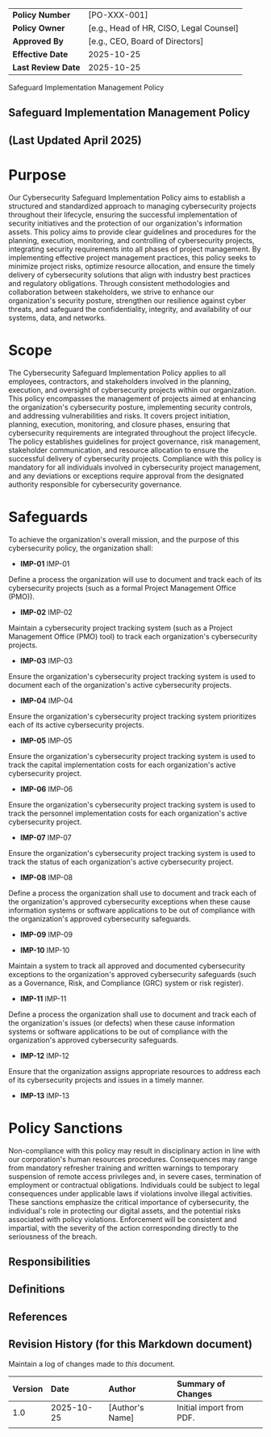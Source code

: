 | | |
|:---|:---|
| **Policy Number** | [PO-XXX-001] |
| **Policy Owner** | [e.g., Head of HR, CISO, Legal Counsel] |
| **Approved By** | [e.g., CEO, Board of Directors] |
| **Effective Date** | 2025-10-25 |
| **Last Review Date** | 2025-10-25 |

Safeguard Implementation Management Policy

## Safeguard Implementation Management Policy

## (Last Updated April 2025)

# Purpose

Our Cybersecurity Safeguard Implementation Policy aims to establish a structured and standardized approach to managing cybersecurity projects throughout their lifecycle, ensuring the successful implementation of security initiatives and the protection of our organization's information assets. This policy aims to provide clear guidelines and procedures for the planning, execution, monitoring, and controlling of cybersecurity projects, integrating security requirements into all phases of project management. By implementing effective project management practices, this policy seeks to minimize project risks, optimize resource allocation, and ensure the timely delivery of cybersecurity solutions that align with industry best practices and regulatory obligations. Through consistent methodologies and collaboration between stakeholders, we strive to enhance our organization's security posture, strengthen our resilience against cyber threats, and safeguard the confidentiality, integrity, and availability of our systems, data, and networks.

# Scope

The Cybersecurity Safeguard Implementation Policy applies to all employees, contractors, and stakeholders involved in the planning, execution, and oversight of cybersecurity projects within our organization. This policy encompasses the management of projects aimed at enhancing the organization's cybersecurity posture, implementing security controls, and addressing vulnerabilities and risks. It covers project initiation, planning, execution, monitoring, and closure phases, ensuring that cybersecurity requirements are integrated throughout the project lifecycle. The policy establishes guidelines for project governance, risk management, stakeholder communication, and resource allocation to ensure the successful delivery of cybersecurity projects. Compliance with this policy is mandatory for all individuals involved in cybersecurity project management, and any deviations or exceptions require approval from the designated authority responsible for cybersecurity governance.

# Safeguards

To achieve the organization's overall mission, and the purpose of this cybersecurity policy, the organization shall:

- **IMP-01** IMP-01

Define a process the organization will use to document and track each of its cybersecurity projects (such as a formal Project Management Office (PMO)).

- **IMP-02** IMP-02

Maintain a cybersecurity project tracking system (such as a Project Management Office (PMO) tool) to track each organization's cybersecurity projects.

- **IMP-03** IMP-03

Ensure the organization's cybersecurity project tracking system is used to document each of the organization's active cybersecurity projects.

- **IMP-04** IMP-04

Ensure the organization's cybersecurity project tracking system prioritizes each of its active cybersecurity projects.

- **IMP-05** IMP-05

Ensure the organization's cybersecurity project tracking system is used to track the capital implementation costs for each organization's active cybersecurity project.

- **IMP-06** IMP-06

Ensure the organization's cybersecurity project tracking system is used to track the personnel implementation costs for each organization's active cybersecurity project.

- **IMP-07** IMP-07

Ensure the organization's cybersecurity project tracking system is used to track the status of each organization's active cybersecurity project.

- **IMP-08** IMP-08

Define a process the organization shall use to document and track each of the organization's approved cybersecurity exceptions when these cause information systems or software applications to be out of compliance with the organization's approved cybersecurity safeguards.

- **IMP-09** IMP-09

- **IMP-10** IMP-10

Maintain a system to track all approved and documented cybersecurity exceptions to the organization's approved cybersecurity safeguards (such as a Governance, Risk, and Compliance (GRC) system or risk register).

- **IMP-11** IMP-11

Define a process the organization shall use to document and track each of the organization's issues (or defects) when these cause information systems or software applications to be out of compliance with the organization's approved cybersecurity safeguards.

- **IMP-12** IMP-12

Ensure that the organization assigns appropriate resources to address each of its cybersecurity projects and issues in a timely manner.

- **IMP-13** IMP-13

# Policy Sanctions

Non-compliance with this policy may result in disciplinary action in line with our corporation's human resources procedures. Consequences may range from mandatory refresher training and written warnings to temporary suspension of remote access privileges and, in severe cases, termination of employment or contractual obligations. Individuals could be subject to legal consequences under applicable laws if violations involve illegal activities. These sanctions emphasize the critical importance of cybersecurity, the individual's role in protecting our digital assets, and the potential risks associated with policy violations. Enforcement will be consistent and impartial, with the severity of the action corresponding directly to the seriousness of the breach.

## Responsibilities

## Definitions

## References

## Revision History (for this Markdown document)

Maintain a log of changes made to *this* document.

| Version | Date | Author | Summary of Changes |
|:---|:---|:---|:---|
| 1.0 | 2025-10-25 | [Author's Name] | Initial import from PDF. |
| | | | |